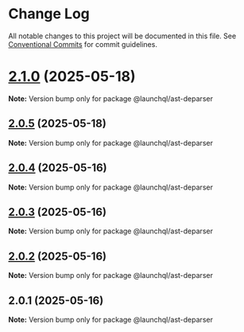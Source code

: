 # Change Log

All notable changes to this project will be documented in this file.
See [Conventional Commits](https://conventionalcommits.org) for commit guidelines.

# [2.1.0](https://github.com/launchql/launchql/compare/@launchql/ast-deparser@2.0.5...@launchql/ast-deparser@2.1.0) (2025-05-18)

**Note:** Version bump only for package @launchql/ast-deparser





## [2.0.5](https://github.com/launchql/launchql/compare/@launchql/ast-deparser@2.0.4...@launchql/ast-deparser@2.0.5) (2025-05-18)

**Note:** Version bump only for package @launchql/ast-deparser





## [2.0.4](https://github.com/launchql/launchql/compare/@launchql/ast-deparser@2.0.3...@launchql/ast-deparser@2.0.4) (2025-05-16)

**Note:** Version bump only for package @launchql/ast-deparser





## [2.0.3](https://github.com/launchql/launchql/compare/@launchql/ast-deparser@2.0.2...@launchql/ast-deparser@2.0.3) (2025-05-16)

**Note:** Version bump only for package @launchql/ast-deparser





## [2.0.2](https://github.com/launchql/launchql/compare/@launchql/ast-deparser@2.0.1...@launchql/ast-deparser@2.0.2) (2025-05-16)

**Note:** Version bump only for package @launchql/ast-deparser





## 2.0.1 (2025-05-16)

**Note:** Version bump only for package @launchql/ast-deparser
